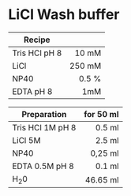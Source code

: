 # LiCl Wash buffer

|Recipe||
|-------------|-----:|
|Tris HCl pH 8  |  10 mM |
|LiCl           |    250 mM |
|NP40|0.5 %|
|EDTA pH 8| 1mM|


|Preparation| for 50 ml|
|-------------|-----:|
|Tris HCl 1M pH 8  |  0.5 ml |
|LiCl     5M      |    2.5 ml |
|NP40|0,25 ml|
|EDTA 0.5M pH 8| 0.1 ml|
|H<sub>2</sub>0| 46.65 ml|
